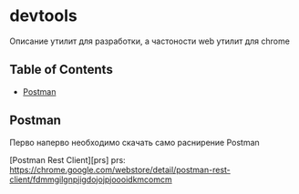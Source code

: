 devtools
========

Описание утилит для разработки, а частоности web утилит для chrome

## Table of Contents
- [Postman](#postman)

## Postman
Перво наперво необходимо скачать само раснирение Postman

[Postman Rest Client][prs]
prs: https://chrome.google.com/webstore/detail/postman-rest-client/fdmmgilgnpjigdojojpjoooidkmcomcm
